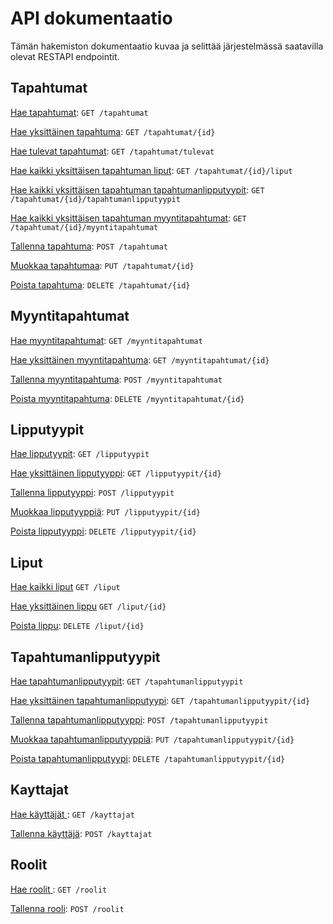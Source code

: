 # API dokumentaatio

Tämän hakemiston dokumentaatio kuvaa ja selittää järjestelmässä saatavilla olevat RESTAPI endpointit.

## Tapahtumat

[Hae tapahtumat](/Dokumentit/API%20dokumentaatio/Tapahtumat/get.md): `GET /tapahtumat`

[Hae yksittäinen tapahtuma](</Dokumentit/API%20dokumentaatio/Tapahtumat/get(id).md>): `GET /tapahtumat/{id}`

[Hae tulevat tapahtumat](/Dokumentit/API%20dokumentaatio/Tapahtumat/get-tulevat.md): `GET /tapahtumat/tulevat`

[Hae kaikki yksittäisen tapahtuman liput](/Dokumentit/API%20dokumentaatio/Tapahtumat/get(tapahtumat-liput).md): `GET /tapahtumat/{id}/liput`

[Hae kaikki yksittäisen tapahtuman tapahtumanlipputyypit](/Dokumentit/API%20dokumentaatio/Tapahtumat/get(tapahtumat-tapahtumanlipputyypit).md): `GET /tapahtumat/{id}/tapahtumanlipputyypit`

[Hae kaikki yksittäisen tapahtuman myyntitapahtumat](/Dokumentit/API%20dokumentaatio/Tapahtumat/get(tapahtumat-myyntitapahtumat).md): `GET /tapahtumat/{id}/myyntitapahtumat`

[Tallenna tapahtuma](/Dokumentit/API%20dokumentaatio/Tapahtumat/post.md): `POST /tapahtumat`

[Muokkaa tapahtumaa](/Dokumentit/API%20dokumentaatio/Tapahtumat/put.md): `PUT /tapahtumat/{id}`

[Poista tapahtuma](/Dokumentit/API%20dokumentaatio/Tapahtumat/delete.md): `DELETE /tapahtumat/{id}`

## Myyntitapahtumat

[Hae myyntitapahtumat](/Dokumentit/API%20dokumentaatio/Myyntitapahtumat/get.md): `GET /myyntitapahtumat`

[Hae yksittäinen myyntitapahtuma](</Dokumentit/API%20dokumentaatio/Myyntitapahtumat/get(id).md>): `GET /myyntitapahtumat/{id}`

[Tallenna myyntitapahtuma](/Dokumentit/API%20dokumentaatio/Myyntitapahtumat/post.md): `POST /myyntitapahtumat`

[Poista myyntitapahtuma](/Dokumentit/API%20dokumentaatio/Myyntitapahtumat/delete.md): `DELETE /myyntitapahtumat/{id}`

## Lipputyypit

[Hae lipputyypit](/Dokumentit/API%20dokumentaatio/Lipputyypit/get.md): `GET /lipputyypit`

[Hae yksittäinen lipputyyppi](</Dokumentit/API%20dokumentaatio/Lipputyypit/get(id).md>): `GET /lipputyypit/{id}`

[Tallenna lipputyyppi](/Dokumentit/API%20dokumentaatio/Lipputyypit/post.md): `POST /lipputyypit`

[Muokkaa lipputyyppiä](/Dokumentit/API%20dokumentaatio/Lipputyypit/put.md): `PUT /lipputyypit/{id}`

[Poista lipputyyppi](/Dokumentit/API%20dokumentaatio/Lipputyypit/delete.md): `DELETE /lipputyypit/{id}`

## Liput

[Hae kaikki liput](/Dokumentit/API%20dokumentaatio/Liput/get.md) `GET /liput`

[Hae yksittäinen lippu](</Dokumentit/API%20dokumentaatio/Liput/get(id).md>) `GET /liput/{id}`

[Poista lippu](</Dokumentit/API%20dokumentaatio/Liput/delete.md>): `DELETE /liput/{id}`

## Tapahtumanlipputyypit

[Hae tapahtumanlipputyypit](/Dokumentit/API%20dokumentaatio/Tapahtumanlipputyyppi/get.md): `GET /tapahtumanlipputyypit`

[Hae yksittäinen tapahtumanlipputyypi](</Dokumentit/API%20dokumentaatio/Tapahtumanlipputyyppi/get(id).md>): `GET /tapahtumanlipputyypit/{id}`

[Tallenna tapahtumanlipputyyppi](/Dokumentit/API%20dokumentaatio/Tapahtumanlipputyyppi/post.md): `POST /tapahtumanlipputyypit`

[Muokkaa tapahtumanlipputyyppiä](/Dokumentit/API%20dokumentaatio/Tapahtumanlipputyyppi/put.md): `PUT /tapahtumanlipputyypit/{id}`

[Poista tapahtumanlipputyypi](</Dokumentit/API%20dokumentaatio/Tapahtumanlipputyyppi/delete.md>): `DELETE /tapahtumanlipputyypit/{id}`

## Kayttajat

[Hae käyttäjät ](/Dokumentit/API%20dokumentaatio/Kayttajat/get.md): `GET /kayttajat`

[Tallenna käyttäjä](/Dokumentit/API%20dokumentaatio/Kayttajat/post.md): `POST /kayttajat`


## Roolit

[Hae roolit ](/Dokumentit/API%20dokumentaatio/Roolit/get.md): `GET /roolit`

[Tallenna rooli](/Dokumentit/API%20dokumentaatio/Roolit/post.md): `POST /roolit`